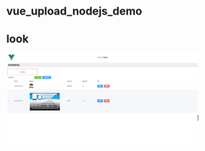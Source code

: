 # vue_upload_nodejs_demo

# look
![外观](https://github.com/banana618859/vue_upload_nodejs_demo/blob/master/front/src/assets/look.jpg)
